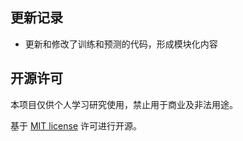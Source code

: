 ## 更新记录
- 更新和修改了训练和预测的代码，形成模块化内容

## 开源许可

本项目仅供个人学习研究使用，禁止用于商业及非法用途。

基于 [MIT license](https://opensource.org/licenses/MIT) 许可进行开源。

